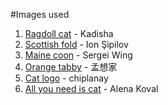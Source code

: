 #Images used
1. [Ragdoll cat](https://pixabay.com/photos/cat-remote-access-ragdoll-pet-blue-1726023/) - Kadisha
2. [Scottish fold](https://unsplash.com/photos/citSl-M-gxs) - Ion Şipilov
3. [Maine coon](https://unsplash.com/photos/RWElb9j7nlc) - Sergei Wing
4. [Orange tabby](https://pixabay.com/photos/cat-kitten-orange-cat-portrait-5830643/) - 孟想家
5. [Cat logo](https://pixabay.com/illustrations/cat-red-cat-pink-cat-cat-miror-poly-3237903/) - chiplanay
6. [All you need is cat](https://www.pexels.com/photo/mid-coated-brown-cat-982865/) - Alena Koval